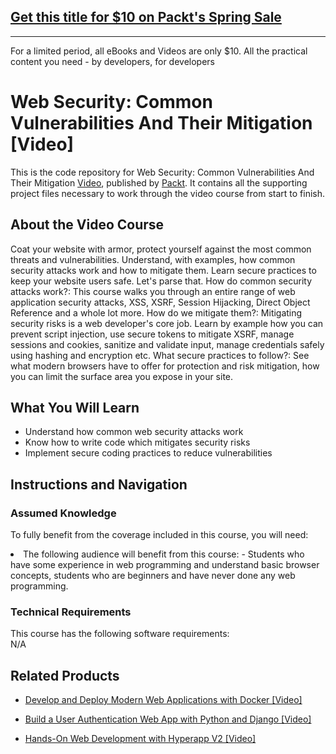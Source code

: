 ## [Get this title for $10 on Packt's Spring Sale](https://www.packt.com/V09672?utm_source=github&utm_medium=packt-github-repo&utm_campaign=spring_10_dollar_2022)
-----
For a limited period, all eBooks and Videos are only $10. All the practical content you need \- by developers, for developers




# Web Security: Common Vulnerabilities And Their Mitigation [Video]
This is the code repository for Web Security: Common Vulnerabilities And Their Mitigation [Video](https://www.packtpub.com/web-development/web-security-common-vulnerabilities-and-their-mitigation-video), published by [Packt](https://www.packtpub.com/?utm_source=github). It contains all the supporting project files necessary to work through the video course from start to finish.
## About the Video Course
Coat your website with armor, protect yourself against the most common threats and vulnerabilities. Understand, with examples, how common security attacks work and how to mitigate them. Learn secure practices to keep your website users safe. Let's parse that. How do common security attacks work?: This course walks you through an entire range of web application security attacks, XSS, XSRF, Session Hijacking, Direct Object Reference and a whole lot more. How do we mitigate them?: Mitigating security risks is a web developer's core job. Learn by example how you can prevent script injection, use secure tokens to mitigate XSRF, manage sessions and cookies, sanitize and validate input, manage credentials safely using hashing and encryption etc. What secure practices to follow?: See what modern browsers have to offer for protection and risk mitigation, how you can limit the surface area you expose in your site.



<H2>What You Will Learn</H2>
<DIV class=book-info-will-learn-text>
<UL>
<LI> Understand how common web security attacks work</li>
<LI>Know how to write code which mitigates security risks</li>
<LI>Implement secure coding practices to reduce vulnerabilities </li>
</UL></DIV>

## Instructions and Navigation
### Assumed Knowledge
To fully benefit from the coverage included in this course, you will need:<br/>
<DIV class=book-info-will-learn-text>
<LI> The following audience will benefit from this course: - Students who have some experience in web programming and understand basic browser concepts, students who are beginners and have never done any web programming.	</li>
<DIV>

### Technical Requirements
This course has the following software requirements:<br/>
N/A

## Related Products
* [Develop and Deploy Modern Web Applications with Docker [Video]
](https://www.packtpub.com/application-development/develop-and-deploy-modern-web-applications-docker-video)

* [Build a User Authentication Web App with Python and Django [Video]
]( https://www.packtpub.com/application-development/build-user-authentication-web-app-python-and-django-video)

* [Hands-On Web Development with Hyperapp V2 [Video]
]( https://www.packtpub.com/application-development/hands-web-development-hyperapp-v2-video)

